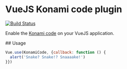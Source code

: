 # VueJS Konami code plugin

[![Build Status](https://travis-ci.org/azzra/vue-konami-code.svg?branch=master)](https://travis-ci.org/azzra/vue-konami-code)

Enable the [Konami code](https://en.wikipedia.org/wiki/Konami_Code) on your VueJS application.

## Usage

```js
Vue.use(KonamiCode, {callback: function () {
  alert('Snake? Snake!? Snaaaake!')
}})
```
